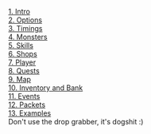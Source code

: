 <a href="1 Intro">1. Intro</a><br>
<a href="2 Options">2. Options</a><br>
<a href="3 Timings">3. Timings</a><br>
<a href="4 Monsters">4. Monsters</a><br>
<a href="5 Skills">5. Skills</a><br>
<a href="6 Shops">6. Shops</a><br>
<a href="7 Player">7. Player</a><br>
<a href="8 Quests">8. Quests</a><br>
<a href="9 Map">9. Map</a><br>
<a href="10 Inventory and Bank">10. Inventory and Bank</a><br>
<a href="11 Events">11. Events</a><br>
<a href="12 Packets">12. Packets</a><br>
<a href="13 Examples">13. Examples</a><br>
Don't use the drop grabber, it's dogshit :)
